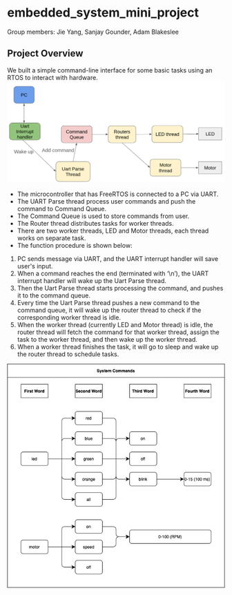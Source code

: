 # embedded_system_mini_project
Group members: Jie Yang, Sanjay Gounder, Adam Blakeslee

## Project Overview
We built a simple command-line interface for some basic tasks using an RTOS to interact with hardware.
![screenshot](./pictures/overview.png)

* The microcontroller that has FreeRTOS is connected to a PC via UART.
* The UART Parse thread process user commands and push the command to Command Queue.
* The Command Queue is used to store commands from user.
* The Router thread distributes tasks for worker threads.
* There are two worker threads, LED and Motor threads, each thread works on separate task.
* The function procedure is shown below: 
1. PC sends message via UART, and the UART interrupt handler will save user's input.
2. When a command reaches the end (terminated with ‘\n’), the UART interrupt handler will wake up the Uart Parse thread.
3. Then the Uart Parse thread starts processing the command, and pushes it to the command queue.
4. Every time the Uart Parse thread pushes a new command to the command queue, it will wake up the router thread to check if the corresponding worker thread is idle.
5. When the worker thread (currently LED and Motor thread) is idle, the router thread will fetch the command for that worker thread, assign the task to the worker thread, and then wake up the worker thread.
6. When a worker thread finishes the task, it will go to sleep and wake up the router thread to schedule tasks.


![screenshot](./pictures/systemcommands.png)
